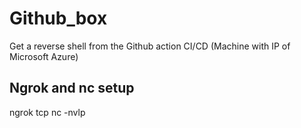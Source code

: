 # Github_box
Get a reverse shell from the Github action CI/CD (Machine with IP of Microsoft Azure) 

## Ngrok and nc setup
ngrok tcp <nc listening port>
nc -nvlp <listening port>
